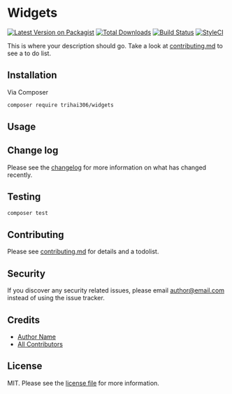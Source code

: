 # Widgets

[![Latest Version on Packagist][ico-version]][link-packagist]
[![Total Downloads][ico-downloads]][link-downloads]
[![Build Status][ico-travis]][link-travis]
[![StyleCI][ico-styleci]][link-styleci]

This is where your description should go. Take a look at [contributing.md](contributing.md) to see a to do list.

## Installation

Via Composer

```bash
composer require trihai306/widgets
```

## Usage

## Change log

Please see the [changelog](changelog.md) for more information on what has changed recently.

## Testing

```bash
composer test
```

## Contributing

Please see [contributing.md](contributing.md) for details and a todolist.

## Security

If you discover any security related issues, please email author@email.com instead of using the issue tracker.

## Credits

- [Author Name][link-author]
- [All Contributors][link-contributors]

## License

MIT. Please see the [license file](license.md) for more information.

[ico-version]: https://img.shields.io/packagist/v/trihai306/widgets.svg?style=flat-square
[ico-downloads]: https://img.shields.io/packagist/dt/trihai306/widgets.svg?style=flat-square
[ico-travis]: https://img.shields.io/travis/trihai306/widgets/master.svg?style=flat-square
[ico-styleci]: https://styleci.io/repos/12345678/shield

[link-packagist]: https://packagist.org/packages/trihai306/widgets
[link-downloads]: https://packagist.org/packages/trihai306/widgets
[link-travis]: https://travis-ci.org/trihai306/widgets
[link-styleci]: https://styleci.io/repos/12345678
[link-author]: https://github.com/trihai306
[link-contributors]: ../../contributors
